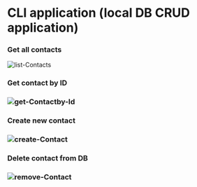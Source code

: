 # CLI application (local DB CRUD application)

<h3>Get all contacts</h3>
<img src="https://i.ibb.co/48X0Fp1/list-Contacts.jpg" alt="list-Contacts" border="0" />

<h3>Get contact by ID<h3>
<img src="https://i.ibb.co/D5Vw5T4/get-Contactby-Id.jpg" alt="get-Contactby-Id" border="0" />

<h3>Create new contact<h3>
<img src="https://i.ibb.co/wcsNj5j/create-Contact.jpg" alt="create-Contact" border="0" />

<h3>Delete contact from DB<h3>
<img src="https://i.ibb.co/TRjwNrt/remove-Contact.jpg" alt="remove-Contact" border="0" />
